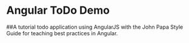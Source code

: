 # Angular ToDo Demo

##A tutorial todo application using AngularJS with the John Papa Style Guide for teaching best practices in Angular.